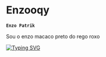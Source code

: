 # Enzooqy

**`Enzo Patrik`**


Sou o enzo macaco preto do rego roxo

<p align="left">
   <a href="https://git.io/typing-svg"><img src="https://readme-typing-svg.demolab.com?font=Fira+Code&pause=1000&random=false&width=435&lines=Vsfd%2C+tmj!" alt="Typing SVG" /></a>
